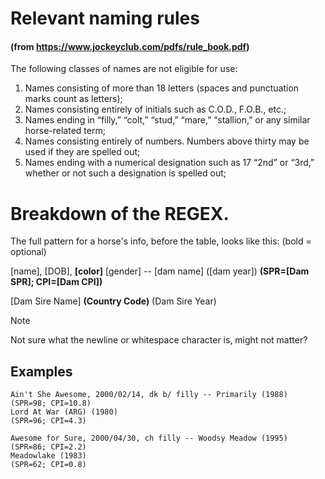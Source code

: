 # Relevant naming rules
#### (from https://www.jockeyclub.com/pdfs/rule_book.pdf)



The following classes of names are not eligible for use:
1. Names consisting of more than 18 letters (spaces and punctuation marks count as letters);
2. Names consisting entirely of initials such as C.O.D., F.O.B., etc.;
3. Names ending in “filly,” “colt,” “stud,” “mare,” “stallion,” or any similar horse-related term;
4. Names consisting entirely of numbers. Numbers above thirty may be used if they are spelled out;
5. Names ending with a numerical designation such as 17 “2nd” or “3rd,” whether or not such a designation is spelled out;


# Breakdown of the REGEX.
The full pattern for a horse's info, before the table, looks like this: (bold = optional)


\[name\], \[DOB\], **\[color\]** \[gender\] -- \[dam name\] (\[dam year\]) **(SPR=\[Dam SPR\]; CPI=\[Dam CPI\])**

\[Dam Sire Name\] **(Country Code)** (Dam Sire Year)

> [!NOTE]
> Not sure what the newline or whitespace character is, might not matter?


## Examples
```
Ain't She Awesome, 2000/02/14, dk b/ filly -- Primarily (1988) (SPR=98; CPI=10.8)
Lord At War (ARG) (1980)
(SPR=96; CPI=4.3)
```

```
Awesome for Sure, 2000/04/30, ch filly -- Woodsy Meadow (1995) (SPR=86; CPI=2.2)
Meadowlake (1983)
(SPR=62; CPI=0.8)
```